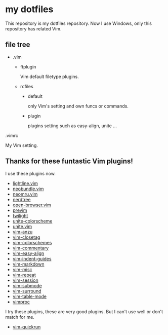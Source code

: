 # my dotfiles

This repository is my dotfiles repository.
Now I use Windows, only this repository has related Vim.

## file tree

+ .vim

    + ftplugin

        Vim default filetype plugins.  

    + rcfiles

        + default

            only Vim's setting and own funcs or commands.  

        + plugin

            plugins setting such as easy-align, unite ...  

.vimrc  

My Vim setting.  

## Thanks for these funtastic Vim plugins!

I use these plugins now.

+ [lightline.vim](https://github.com/itchyny/lightline.vim)
+ [neobundle.vim](https://github.com/Shougo/neobundle.vim)
+ [neomru.vim](https://github.com/Shougo/neomru.vim)
+ [nerdtree](https://github.com/scrooloose/nerdtree)
+ [open-browser.vim](https://github.com/tyru/open-browser.vim)
+ [previm](https://github.com/kannokanno/previm)
+ [twilight](https://github.com/vim-scripts/twilight)
+ [unite-colorscheme](https://github.com/ujihisa/unite-colorscheme)
+ [unite.vim](https://github.com/Shougo/unite.vim)
+ [vim-anzu](https://github.com/osyo-manga/vim-anzu)
+ [vim-closetag](https://github.com/alvan/vim-closetag)
+ [vim-colorschemes](https://github.com/flazz/vim-colorschemes)
+ [vim-commentary](https://github.com/tpope/vim-commentary)
+ [vim-easy-align](https://github.com/junegunn/vim-easy-align)
+ [vim-indent-guides](https://github.com/nathanaelkane/vim-indent-guides)
+ [vim-markdown](https://github.com/plasticboy/vim-markdown)
+ [vim-misc](https://github.com/xolox/vim-misc)
+ [vim-repeat](https://github.com/tpope/vim-repeat)
+ [vim-session](https://github.com/xolox/vim-session)
+ [vim-submode](https://github.com/kana/vim-submode)
+ [vim-surround](https://github.com/tpope/vim-surround)
+ [vim-table-mode](https://github.com/dhruvasagar/vim-table-mode)
+ [vimproc](https://github.com/Shougo/vimproc.vim)

I try these plugins, these are very good plugins.
But I can't use well or don't match for me.

+ [vim-quickrun](https://github.com/thinca/vim-quickrun)

